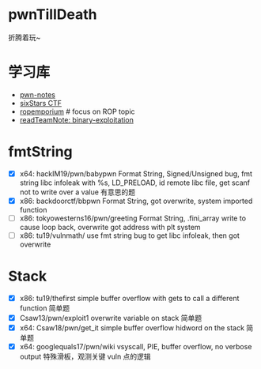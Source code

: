 # pwnTillDeath
折腾着玩~

# 学习库
- [pwn-notes](https://github.com/ir0nstone/pwn-noteshttps://github.com/ir0nstone/pwn-notes)
- [sixStars CTF](https://github.com/sixstars)
- [ropemporium](https://ropemporium.com/)    # focus on ROP topic
- [readTeamNote: binary-exploitation](https://www.ired.team/offensive-security/code-injection-process-injection/binary-exploitation)

# fmtString
- [x] x64: hackIM19/pwn/babypwn Format String, Signed/Unsigned bug, fmt string libc infoleak with %s, LD_PRELOAD, id remote libc file, get scanf not to write over a value  有意思的题
- [x] x86: backdoorctf/bbpwn Format String, got overwrite, system imported function
- [ ] x86: tokyowesterns16/pwn/greeting Format String, .fini_array write to cause loop back, overwrite got address with plt system
- [ ] x86: tu19/vulnmath/ use fmt string bug to get libc infoleak, then got overwrite

# Stack
- [x] x86: tu19/thefirst simple buffer overflow with gets to call a different function    简单题
- [x] Csaw13/pwn/exploit1 overwrite variable on stack    简单题
- [x] x64: Csaw18/pwn/get_it simple buffer overflow hidword on the stack  简单题
- [x] x64: googlequals17/pwn/wiki vsyscall, PIE, buffer overflow, no verbose output  特殊滑板，观测关键 vuln 点的逻辑

